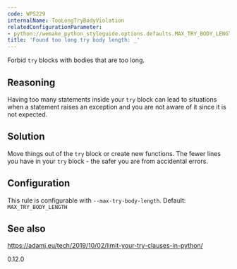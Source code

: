 ```yaml
---
code: WPS229
internalName: TooLongTryBodyViolation
relatedConfigurationParameter:
- python://wemake_python_styleguide.options.defaults.MAX_TRY_BODY_LENGTH
title: 'Found too long try body length: _'
---
```


Forbid `try` blocks with bodies that are too long.

## Reasoning
Having too many statements inside your `try` block can lead to
situations when a statement raises an exception and you are not
aware of it since it is not expected.

## Solution
Move things out of the `try` block or create new functions. The
fewer lines you have in your `try` block - the safer you are from
accidental errors.

## Configuration
This rule is configurable with `--max-try-body-length`. Default:
`MAX_TRY_BODY_LENGTH`

## See also
<https://adamj.eu/tech/2019/10/02/limit-your-try-clauses-in-python/>

<div class="versionadded">

0.12.0

</div>